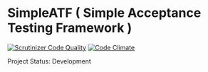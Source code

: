 # SimpleATF ( Simple Acceptance Testing Framework )
[![Scrutinizer Code Quality](https://scrutinizer-ci.com/g/taskforcedev/SimpleATF/badges/quality-score.png?b=master)](https://scrutinizer-ci.com/g/taskforcedev/SimpleATF/?branch=master) [![Code Climate](https://codeclimate.com/github/taskforcedev/SimpleATF/badges/gpa.svg)](https://codeclimate.com/github/taskforcedev/SimpleATF)

Project Status: Development